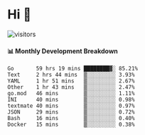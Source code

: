 # Hi 👋
 
![visitors](https://visitor-badge.glitch.me/badge?page_id=sorcererxw.sorcererx)

#### 📊 Monthly Development Breakdown

<!--START_SECTION:waka-->
```text
Go       59 hrs 19 mins ████████▓░ 85.21%
Text     2 hrs 44 mins  ▒░░░░░░░░░ 3.93%
YAML     1 hr 51 mins   ▒░░░░░░░░░ 2.67%
Other    1 hr 43 mins   ▒░░░░░░░░░ 2.47%
go.mod   46 mins        ▒░░░░░░░░░ 1.11%
INI      40 mins        ▒░░░░░░░░░ 0.98%
textmate 40 mins        ▒░░░░░░░░░ 0.97%
JSON     29 mins        ▒░░░░░░░░░ 0.72%
Bash     16 mins        ▒░░░░░░░░░ 0.40%
Docker   15 mins        ▒░░░░░░░░░ 0.38%
```
<!--END_SECTION:waka-->
